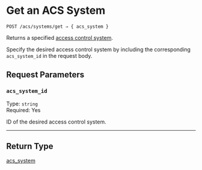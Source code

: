 # Get an ACS System

```
POST /acs/systems/get ⇒ { acs_system }
```

Returns a specified [access control system](../../../capability-guides/access-systems).

Specify the desired access control system by including the corresponding `acs_system_id` in the request body.

## Request Parameters

### `acs_system_id`

Type: `string`\
Required: Yes

ID of the desired access control system.

---

## Return Type

[acs_system](../README.md)
